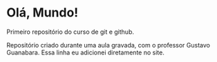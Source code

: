 # Olá, Mundo!
 Primeiro repositório do curso de git e github.

 Repositório criado durante uma aula gravada, com o professor Gustavo Guanabara.
 Essa linha eu adicionei diretamente no site.
